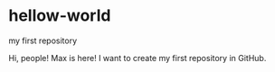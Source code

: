 # hellow-world
my first repository

Hi, people!
Max is here! I want to create my first repository in GitHub.
